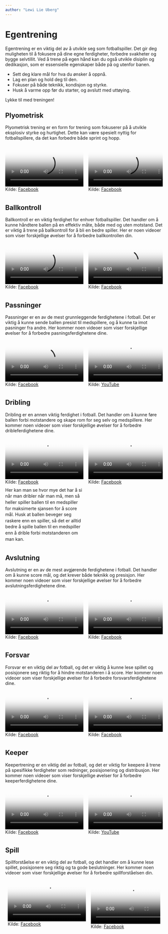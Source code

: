 ```yaml
---
author: "Lewi Lie Uberg"
---
```


# Egentrening

Egentrening er en viktig del av å utvikle seg som fotballspiller. Det gir deg muligheten til å fokusere på dine egne ferdigheter, forbedre svakheter og bygge selvtillit. Ved å trene på egen hånd kan du også utvikle disiplin og dedikasjon, som er essensielle egenskaper både på og utenfor banen.

- Sett deg klare mål for hva du ønsker å oppnå.
- Lag en plan og hold deg til den.
- Fokuser på både teknikk, kondisjon og styrke.
- Husk å varme opp før du starter, og avslutt med uttøying.

Lykke til med treningen!

## Plyometrisk

Plyometrisk trening er en form for trening som fokuserer på å utvikle eksplosiv styrke og hurtighet. Dette kan være spesielt nyttig for fotballspillere, da det kan forbedre både sprint og hopp.

<div style="display: flex; overflow-x: auto; gap: 16px; padding: 8px; scroll-snap-type: x mandatory;">
  <div style="flex: 0 0 auto; scroll-snap-align: start;">
    <video controls width="250" poster="https://github.com/lewiuberg/muil-fotball/raw/refs/heads/master/docs/assets/img/plyometrisk/plyometrisk-1.png?raw=true" style="margin-bottom: 0;">
      <!-- <source src="https://github.com/lewiuberg/muil-fotball/raw/refs/heads/master/docs/assets/videos/plyometrisk/plyometrisk-1.mp4?raw=true" type="video/mp4"> -->
      <source src="https://github.com/lewiuberg/muil-fotball/raw/refs/heads/master/docs/assets/videos/plyometrisk/plyometrisk-1.mp4?raw=true" type="video/mp4">
      <!-- <source src="https://github.com/lewiuberg/muil-fotball/raw/refs/heads/master/docs/assets/videos/plyometrisk/plyometrisk-1.mp4" type="video/mp4"> -->
      Din nettleser støtter dessverre ikke videoavspilling.
    </video>
    <p style="margin: 0;">Kilde: <a href="https://www.facebook.com/reel/1684568292434902" target="_blank">Facebook</a></p>
  </div>

  <div style="flex: 0 0 auto; scroll-snap-align: start;">
    <video controls width="250" poster="https://github.com/lewiuberg/muil-fotball/raw/refs/heads/master/docs/assets/img/plyometrisk/plyometrisk-2.png?raw=true" style="margin-bottom: 0;">
      <source src="https://github.com/lewiuberg/muil-fotball/raw/refs/heads/master/docs/assets/videos/plyometrisk/plyometrisk-2.mp4?raw=true" type="video/mp4">
      Din nettleser støtter dessverre ikke videoavspilling.
    </video>
    <p style="margin: 0;">Kilde: <a href="https://www.facebook.com/reel/610222318569150" target="_blank">Facebook</a></p>
  </div>

  <div style="flex: 0 0 auto; scroll-snap-align: start;">
    <video controls width="250" poster="https://github.com/lewiuberg/muil-fotball/raw/refs/heads/master/docs/assets/img/plyometrisk/plyometrisk-3.png?raw=true" style="margin-bottom: 0;">
      <source src="https://github.com/lewiuberg/muil-fotball/raw/refs/heads/master/docs/assets/videos/plyometrisk/plyometrisk-3.mp4?raw=true" type="video/mp4">
      Din nettleser støtter dessverre ikke videoavspilling.
    </video>
    <p style="margin: 0;">Kilde: <a href="https://www.facebook.com/reel/511086095145234" target="_blank">Facebook</a></p>
  </div>

  <div style="flex: 0 0 auto; scroll-snap-align: start;">
    <video controls width="250" poster="https://github.com/lewiuberg/muil-fotball/raw/refs/heads/master/docs/assets/img/plyometrisk/plyometrisk-4.png?raw=true" style="margin-bottom: 0;">
      <source src="https://github.com/lewiuberg/muil-fotball/raw/refs/heads/master/docs/assets/videos/plyometrisk/plyometrisk-4.mp4?raw=true" type="video/mp4">
      Din nettleser støtter dessverre ikke videoavspilling.
    </video>
    <p style="margin: 0;">Kilde: <a href="https://www.facebook.com/reel/1222291002750410" target="_blank">Facebook</a></p>
  </div>

  <div style="flex: 0 0 auto; scroll-snap-align: start;">
    <video controls width="250" poster="https://github.com/lewiuberg/muil-fotball/raw/refs/heads/master/docs/assets/img/plyometrisk/plyometrisk-5.png?raw=true" style="margin-bottom: 0;">
      <source src="https://github.com/lewiuberg/muil-fotball/raw/refs/heads/master/docs/assets/videos/plyometrisk/plyometrisk-5.mp4?raw=true" type="video/mp4">
      Din nettleser støtter dessverre ikke videoavspilling.
    </video>
    <p style="margin: 0;">Kilde: <a href="https://www.facebook.com/reel/663259700004016" target="_blank">Facebook</a></p>
  </div>
</div>

## Ballkontroll

Ballkontroll er en viktig ferdighet for enhver fotballspiller. Det handler om å kunne håndtere ballen på en effektiv måte, både med og uten motstand.
Det er viktig å trene på ballkontroll for å bli en bedre spiller. Her er noen videoer som viser forskjellige øvelser for å forbedre ballkontrollen din.

<div style="display: flex; overflow-x: auto; gap: 16px; padding: 8px; scroll-snap-type: x mandatory;">
  <div style="flex: 0 0 auto; scroll-snap-align: start;">
    <video controls width="250" poster="https://github.com/lewiuberg/muil-fotball/raw/refs/heads/master/docs/assets/img/ballkontroll/ballkontroll-1.png?raw=true" style="margin-bottom: 0;">
      <source src="https://github.com/lewiuberg/muil-fotball/raw/refs/heads/master/docs/assets/videos/ballkontroll/ballkontroll-1.mp4?raw=true" type="video/mp4">
      Din nettleser støtter dessverre ikke videoavspilling.
    </video>
    <p style="margin: 0;">Kilde: <a href="https://www.facebook.com/reel/627862289922698" target="_blank">Facebook</a></p>
  </div>

  <div style="flex: 0 0 auto; scroll-snap-align: start;">
    <video controls width="250" poster="https://github.com/lewiuberg/muil-fotball/raw/refs/heads/master/docs/assets/img/ballkontroll/ballkontroll-2.png?raw=true" style="margin-bottom: 0;">
      <source src="https://github.com/lewiuberg/muil-fotball/raw/refs/heads/master/docs/assets/videos/ballkontroll/ballkontroll-2.mp4?raw=true" type="video/mp4">
      Din nettleser støtter dessverre ikke videoavspilling.
    </video>
    <p style="margin: 0;">Kilde: <a href="https://www.facebook.com/reel/973259714959151" target="_blank">Facebook</a></p>
  </div>

  <div style="flex: 0 0 auto; scroll-snap-align: start;">
    <video controls width="250" poster="https://github.com/lewiuberg/muil-fotball/raw/refs/heads/master/docs/assets/img/ballkontroll/ballkontroll-3.png?raw=true" style="margin-bottom: 0;">
      <source src="https://github.com/lewiuberg/muil-fotball/raw/refs/heads/master/docs/assets/videos/ballkontroll/ballkontroll-3.mp4?raw=true" type="video/mp4">
      Din nettleser støtter dessverre ikke videoavspilling.
    </video>
    <p style="margin: 0;">Kilde: <a href="https://www.facebook.com/reel/1625209828383858" target="_blank">Facebook</a></p>
  </div>

  <div style="flex: 0 0 auto; scroll-snap-align: start;">
    <video controls width="250" poster="https://github.com/lewiuberg/muil-fotball/raw/refs/heads/master/docs/assets/img/ballkontroll/ballkontroll-4.png?raw=true" style="margin-bottom: 0;">
      <source src="https://github.com/lewiuberg/muil-fotball/raw/refs/heads/master/docs/assets/videos/ballkontroll/ballkontroll-4.mp4?raw=true" type="video/mp4">
      Din nettleser støtter dessverre ikke videoavspilling.
    </video>
    <p style="margin: 0;">Kilde: <a href="https://www.facebook.com/reel/1573913949960909" target="_blank">Facebook</a></p>
  </div>

  <div style="flex: 0 0 auto; scroll-snap-align: start;">
    <video controls width="250" poster="https://github.com/lewiuberg/muil-fotball/raw/refs/heads/master/docs/assets/img/ballkontroll/ballkontroll-5.png?raw=true" style="margin-bottom: 0;">
      <source src="https://github.com/lewiuberg/muil-fotball/raw/refs/heads/master/docs/assets/videos/ballkontroll/ballkontroll-5.mp4?raw=true" type="video/mp4">
      Din nettleser støtter dessverre ikke videoavspilling.
    </video>
    <p style="margin: 0;">Kilde: <a href="https://www.facebook.com/reel/1161947338577807" target="_blank">Facebook</a></p>
  </div>

  <div style="flex: 0 0 auto; scroll-snap-align: start;">
    <video controls width="250" poster="https://github.com/lewiuberg/muil-fotball/raw/refs/heads/master/docs/assets/img/ballkontroll/ballkontroll-6.png?raw=true" style="margin-bottom: 0;">
      <source src="https://github.com/lewiuberg/muil-fotball/raw/refs/heads/master/docs/assets/videos/ballkontroll/ballkontroll-6.mp4?raw=true" type="video/mp4">
      Din nettleser støtter dessverre ikke videoavspilling.
    </video>
    <p style="margin: 0;">Kilde: <a href="https://www.facebook.com/reel/9413257655427084" target="_blank">Facebook</a></p>
  </div>

  <div style="flex: 0 0 auto; scroll-snap-align: start;">
    <video controls width="250" poster="https://github.com/lewiuberg/muil-fotball/raw/refs/heads/master/docs/assets/img/ballkontroll/ballkontroll-7.png?raw=true" style="margin-bottom: 0;">
      <source src="https://github.com/lewiuberg/muil-fotball/raw/refs/heads/master/docs/assets/videos/ballkontroll/ballkontroll-7.mp4?raw=true" type="video/mp4">
      Din nettleser støtter dessverre ikke videoavspilling.
    </video>
    <p style="margin: 0;">Kilde: <a href="https://www.facebook.com/reel/527602719600458" target="_blank">Facebook</a></p>
  </div>

  <div style="flex: 0 0 auto; scroll-snap-align: start;">
    <video controls width="250" poster="https://github.com/lewiuberg/muil-fotball/raw/refs/heads/master/docs/assets/img/ballkontroll/ballkontroll-8.png?raw=true" style="margin-bottom: 0;">
      <source src="https://github.com/lewiuberg/muil-fotball/raw/refs/heads/master/docs/assets/videos/ballkontroll/ballkontroll-8.mp4?raw=true" type="video/mp4">
      Din nettleser støtter dessverre ikke videoavspilling.
    </video>
    <p style="margin: 0;">Kilde: <a href="https://www.facebook.com/reel/533371596512674" target="_blank">Facebook</a></p>
  </div>

  <div style="flex: 0 0 auto; scroll-snap-align: start;">
    <video controls width="250" poster="https://github.com/lewiuberg/muil-fotball/raw/refs/heads/master/docs/assets/img/ballkontroll/ballkontroll-9.png?raw=true" style="margin-bottom: 0;">
      <source src="https://github.com/lewiuberg/muil-fotball/raw/refs/heads/master/docs/assets/videos/ballkontroll/ballkontroll-9.mp4?raw=true" type="video/mp4">
      Din nettleser støtter dessverre ikke videoavspilling.
    </video>
    <p style="margin: 0;">Kilde: <a href="https://www.facebook.com/reel/595141729982549" target="_blank">Facebook</a></p>
  </div>

  <div style="flex: 0 0 auto; scroll-snap-align: start;">
    <video controls width="250" poster="https://github.com/lewiuberg/muil-fotball/raw/refs/heads/master/docs/assets/img/ballkontroll/ballkontroll-10.png?raw=true" style="margin-bottom: 0;">
      <source src="https://github.com/lewiuberg/muil-fotball/raw/refs/heads/master/docs/assets/videos/ballkontroll/ballkontroll-10.mp4?raw=true" type="video/mp4">
      Din nettleser støtter dessverre ikke videoavspilling.
    </video>
    <p style="margin: 0;">Kilde: <a href="https://www.facebook.com/reel/656673187042433" target="_blank">Facebook</a></p>
  </div>

  <div style="flex: 0 0 auto; scroll-snap-align: start;">
    <video controls width="250" poster="https://github.com/lewiuberg/muil-fotball/raw/refs/heads/master/docs/assets/img/ballkontroll/ballkontroll-11.png?raw=true" style="margin-bottom: 0;">
      <source src="https://github.com/lewiuberg/muil-fotball/raw/refs/heads/master/docs/assets/videos/ballkontroll/ballkontroll-11.mp4?raw=true" type="video/mp4">
      Din nettleser støtter dessverre ikke videoavspilling.
    </video>
    <p style="margin: 0;">Kilde: <a href="https://www.facebook.com/reel/4006591996259270" target="_blank">Facebook</a></p>
  </div>
</div>

## Passninger

Passninger er en av de mest grunnleggende ferdighetene i fotball. Det er viktig å kunne sende ballen presist til medspillere, og å kunne ta imot pasninger fra andre.
Her kommer noen videoer som viser forskjellige øvelser for å forbedre pasningsferdighetene dine.

<div style="display: flex; overflow-x: auto; gap: 16px; padding: 8px; scroll-snap-type: x mandatory;">
  <div style="flex: 0 0 auto; scroll-snap-align: start;">
    <video controls width="250" poster="https://github.com/lewiuberg/muil-fotball/raw/refs/heads/master/docs/assets/img/passninger/passninger-1.png?raw=true" style="margin-bottom: 0;">
      <source src="https://github.com/lewiuberg/muil-fotball/raw/refs/heads/master/docs/assets/videos/passninger/passninger-1.mp4?raw=true" type="video/mp4">
      Din nettleser støtter dessverre ikke videoavspilling.
    </video>
    <p style="margin: 0;">Kilde: <a href="https://www.facebook.com/reel/585364130704818" target="_blank">Facebook</a></p>
  </div>

  <div style="flex: 0 0 auto; scroll-snap-align: start;">
    <video controls width="250" poster="https://github.com/lewiuberg/muil-fotball/raw/refs/heads/master/docs/assets/img/passninger/passninger-2.png?raw=true" style="margin-bottom: 0;">
      <source src="https://github.com/lewiuberg/muil-fotball/raw/refs/heads/master/docs/assets/videos/passninger/passninger-2.mp4?raw=true" type="video/mp4">
      Din nettleser støtter dessverre ikke videoavspilling.
    </video>
    <p style="margin: 0;">Kilde: <a href="https://www.youtube.com/shorts/iVzAYDF6SYQ" target="_blank">YouTube</a></p>
  </div>

  <div style="flex: 0 0 auto; scroll-snap-align: start;">
    <video controls width="250" poster="https://github.com/lewiuberg/muil-fotball/raw/refs/heads/master/docs/assets/img/passninger/passninger-3.png?raw=true" style="margin-bottom: 0;">
      <source src="https://github.com/lewiuberg/muil-fotball/raw/refs/heads/master/docs/assets/videos/passninger/passninger-3.mp4?raw=true" type="video/mp4">
      Din nettleser støtter dessverre ikke videoavspilling.
    </video>
    <p style="margin: 0;">Kilde: <a href="https://www.facebook.com/reel/649364514185702" target="_blank">Facebook</a></p>
  </div>

  <div style="flex: 0 0 auto; scroll-snap-align: start;">
    <video controls width="250" poster="https://github.com/lewiuberg/muil-fotball/raw/refs/heads/master/docs/assets/img/passninger/passninger-4.png?raw=true" style="margin-bottom: 0;">
      <source src="https://github.com/lewiuberg/muil-fotball/raw/refs/heads/master/docs/assets/videos/passninger/passninger-4.mp4?raw=true" type="video/mp4">
      Din nettleser støtter dessverre ikke videoavspilling.
    </video>
    <p style="margin: 0;">Kilde: <a href="https://www.facebook.com/reel/520721120515799" target="_blank">Facebook</a></p>
  </div>

  <div style="flex: 0 0 auto; scroll-snap-align: start;">
    <video controls width="250" poster="https://github.com/lewiuberg/muil-fotball/raw/refs/heads/master/docs/assets/img/passninger/passninger-5.png?raw=true" style="margin-bottom: 0;">
      <source src="https://github.com/lewiuberg/muil-fotball/raw/refs/heads/master/docs/assets/videos/passninger/passninger-5.mp4?raw=true" type="video/mp4">
      Din nettleser støtter dessverre ikke videoavspilling.
    </video>
    <p style="margin: 0;">Kilde: <a href="https://www.facebook.com/reel/8459088270819823" target="_blank">Facebook</a></p>
  </div>

  <div style="flex: 0 0 auto; scroll-snap-align: start;">
    <video controls width="250" poster="https://github.com/lewiuberg/muil-fotball/raw/refs/heads/master/docs/assets/img/passninger/passninger-6.png?raw=true" style="margin-bottom: 0;">
      <source src="https://github.com/lewiuberg/muil-fotball/raw/refs/heads/master/docs/assets/videos/passninger/passninger-6.mp4?raw=true" type="video/mp4">
      Din nettleser støtter dessverre ikke videoavspilling.
    </video>
    <p style="margin: 0;">Kilde: <a href="https://www.facebook.com/reel/1057590872844695" target="_blank">Facebook</a></p>
  </div>
</div>

## Dribling

Dribling er en annen viktig ferdighet i fotball. Det handler om å kunne føre ballen forbi motstandere og skape rom for seg selv og medspillere.
Her kommer noen videoer som viser forskjellige øvelser for å forbedre dribleferdighetene dine.

<div style="display: flex; overflow-x: auto; gap: 16px; padding: 8px; scroll-snap-type: x mandatory;">
  <div style="flex: 0 0 auto; scroll-snap-align: start;">
    <video controls width="250" poster="https://github.com/lewiuberg/muil-fotball/raw/refs/heads/master/docs/assets/img/dribling/dribling-1.png?raw=true" style="margin-bottom: 0;">
      <source src="https://github.com/lewiuberg/muil-fotball/raw/refs/heads/master/docs/assets/videos/dribling/dribling-1.mp4?raw=true" type="video/mp4">
      Din nettleser støtter dessverre ikke videoavspilling.
    </video>
    <p style="margin: 0;">Kilde: <a href="https://www.facebook.com/reel/1414405995922135" target="_blank">Facebook</a></p>
    <div style="width: 250px; word-wrap: break-word; font-size: 14px; line-height: 1.4; margin-top: 8px;">
      Her kan man se hvor mye det har å si når man dribler når man må, men så heller spiller ballen til en medspiller for maksimerte sjansen for å score mål. Husk at ballen beveger seg raskere enn en spiller, så det er alltid bedre å spille ballen til en medspiller enn å drible forbi motstanderen om man kan.
    </div>
  </div>

  <div style="flex: 0 0 auto; scroll-snap-align: start;">
    <video controls width="250" poster="https://github.com/lewiuberg/muil-fotball/raw/refs/heads/master/docs/assets/img/dribling/dribling-2.png?raw=true" style="margin-bottom: 0;">
      <source src="https://github.com/lewiuberg/muil-fotball/raw/refs/heads/master/docs/assets/videos/dribling/dribling-2.mp4?raw=true" type="video/mp4">
      Din nettleser støtter dessverre ikke videoavspilling.
    </video>
    <p style="margin: 0;">Kilde: <a href="https://www.facebook.com/reel/514487794326369" target="_blank">Facebook</a></p>
  </div>

  <div style="flex: 0 0 auto; scroll-snap-align: start;">
    <video controls width="250" poster="https://github.com/lewiuberg/muil-fotball/raw/refs/heads/master/docs/assets/img/dribling/dribling-3.png?raw=true" style="margin-bottom: 0;">
      <source src="https://github.com/lewiuberg/muil-fotball/raw/refs/heads/master/docs/assets/videos/dribling/dribling-3.mp4?raw=true" type="video/mp4">
      Din nettleser støtter dessverre ikke videoavspilling.
    </video>
    <p style="margin: 0;">Kilde: <a href="https://www.youtube.com/shorts/tD67iZFST1U" target="_blank">YouTube</a></p>
  </div>
</div>

## Avslutning

Avslutning er en av de mest avgjørende ferdighetene i fotball. Det handler om å kunne score mål, og det krever både teknikk og presisjon.
Her kommer noen videoer som viser forskjellige øvelser for å forbedre avslutningsferdighetene dine.

<div style="display: flex; overflow-x: auto; gap: 16px; padding: 8px; scroll-snap-type: x mandatory;">
  <div style="flex: 0 0 auto; scroll-snap-align: start;">
    <video controls width="250" poster="https://github.com/lewiuberg/muil-fotball/raw/refs/heads/master/docs/assets/img/avsluttning/avsluttning-1.png?raw=true" style="margin-bottom: 0;">
      <source src="https://github.com/lewiuberg/muil-fotball/raw/refs/heads/master/docs/assets/videos/avsluttning/avsluttning-1.mp4?raw=true" type="video/mp4">
      Din nettleser støtter dessverre ikke videoavspilling.
    </video>
    <p style="margin: 0;">Kilde: <a href="https://www.facebook.com/reel/985700209981889" target="_blank">Facebook</a></p>
  </div>

  <div style="flex: 0 0 auto; scroll-snap-align: start;">
    <video controls width="250" poster="https://github.com/lewiuberg/muil-fotball/raw/refs/heads/master/docs/assets/img/avsluttning/avsluttning-2.png?raw=true" style="margin-bottom: 0;">
      <source src="https://github.com/lewiuberg/muil-fotball/raw/refs/heads/master/docs/assets/videos/avsluttning/avsluttning-2.mp4?raw=true" type="video/mp4">
      Din nettleser støtter dessverre ikke videoavspilling.
    </video>
    <p style="margin: 0;">Kilde: <a href="https://www.facebook.com/reel/1227137832751653" target="_blank">Facebook</a></p>
  </div>

  <div style="flex: 0 0 auto; scroll-snap-align: start;">
    <video controls width="250" poster="https://github.com/lewiuberg/muil-fotball/raw/refs/heads/master/docs/assets/img/avsluttning/avsluttning-3.png?raw=true" style="margin-bottom: 0;">
      <source src="https://github.com/lewiuberg/muil-fotball/raw/refs/heads/master/docs/assets/videos/avsluttning/avsluttning-3.mp4?raw=true" type="video/mp4">
      Din nettleser støtter dessverre ikke videoavspilling.
    </video>
    <p style="margin: 0;">Kilde: <a href="https://www.facebook.com/reel/707097271666305" target="_blank">Facebook</a></p>
  </div>
</div>

## Forsvar

Forsvar er en viktig del av fotball, og det er viktig å kunne lese spillet og posisjonere seg riktig for å hindre motstanderen i å score.
Her kommer noen videoer som viser forskjellige øvelser for å forbedre forsvarsferdighetene dine.

<div style="display: flex; overflow-x: auto; gap: 16px; padding: 8px; scroll-snap-type: x mandatory;">
  <div style="flex: 0 0 auto; scroll-snap-align: start;">
    <video controls width="250" poster="https://github.com/lewiuberg/muil-fotball/raw/refs/heads/master/docs/assets/img/forsvar/forsvar-1.png?raw=true" style="margin-bottom: 0;">
      <source src="https://github.com/lewiuberg/muil-fotball/raw/refs/heads/master/docs/assets/videos/forsvar/forsvar-1.mp4?raw=true" type="video/mp4">
      Din nettleser støtter dessverre ikke videoavspilling.
    </video>
    <p style="margin: 0;">Kilde: <a href="https://www.facebook.com/reel/1119643093172072" target="_blank">Facebook</a></p>
  </div>

  <div style="flex: 0 0 auto; scroll-snap-align: start;">
    <video controls width="250" poster="https://github.com/lewiuberg/muil-fotball/raw/refs/heads/master/docs/assets/img/forsvar/forsvar-2.png?raw=true" style="margin-bottom: 0;">
      <source src="https://github.com/lewiuberg/muil-fotball/raw/refs/heads/master/docs/assets/videos/forsvar/forsvar-2.mp4?raw=true" type="video/mp4">
      Din nettleser støtter dessverre ikke videoavspilling.
    </video>
    <p style="margin: 0;">Kilde: <a href="https://www.facebook.com/reel/3699754867007996" target="_blank">Facebook</a></p>
  </div>
</div>

## Keeper

Keepertrening er en viktig del av fotball, og det er viktig for keepere å trene på spesifikke ferdigheter som redninger, posisjonering og distribusjon.
Her kommer noen videoer som viser forskjellige øvelser for å forbedre keeperferdighetene dine.

<div style="display: flex; overflow-x: auto; gap: 16px; padding: 8px; scroll-snap-type: x mandatory;">
  <div style="flex: 0 0 auto; scroll-snap-align: start;">
    <video controls width="250" poster="https://github.com/lewiuberg/muil-fotball/raw/refs/heads/master/docs/assets/img/keeper/keeper-1.png?raw=true" style="margin-bottom: 0;">
      <source src="https://github.com/lewiuberg/muil-fotball/raw/refs/heads/master/docs/assets/videos/keeper/keeper-1.mp4?raw=true" type="video/mp4">
      Din nettleser støtter dessverre ikke videoavspilling.
    </video>
    <p style="margin: 0;">Kilde: <a href="https://www.facebook.com/reel/28082992901291682" target="_blank">Facebook</a></p>
  </div>

  <div style="flex: 0 0 auto; scroll-snap-align: start;">
    <video controls width="250" poster="https://github.com/lewiuberg/muil-fotball/raw/refs/heads/master/docs/assets/img/keeper/keeper-2.png?raw=true" style="margin-bottom: 0;">
      <source src="https://github.com/lewiuberg/muil-fotball/raw/refs/heads/master/docs/assets/videos/keeper/keeper-2.mp4?raw=true" type="video/mp4">
      Din nettleser støtter dessverre ikke videoavspilling.
    </video>
    <p style="margin: 0;">Kilde: <a href="https://www.youtube.com/shorts/QMi_LmVUm44" target="_blank">YouTube</a></p>
  </div>
</div>

## Spill

Spillforståelse er en viktig del av fotball, og det handler om å kunne lese spillet, posisjonere seg riktig og ta gode beslutninger.
Her kommer noen videoer som viser forskjellige øvelser for å forbedre spillforståelsen din.

<div style="display: flex; overflow-x: auto; gap: 16px; padding: 8px; scroll-snap-type: x mandatory;">
  <div style="flex: 0 0 auto; scroll-snap-align: start;">
    <video controls width="250" poster="https://github.com/lewiuberg/muil-fotball/raw/refs/heads/master/docs/assets/img/spill/spill-1.png?raw=true" style="margin-bottom: 0;">
      <source src="https://github.com/lewiuberg/muil-fotball/raw/refs/heads/master/docs/assets/videos/spill/spill-1.mp4?raw=true" type="video/mp4">
      Din nettleser støtter dessverre ikke videoavspilling.
    </video>
    <p style="margin: 0;">Kilde: <a href="https://www.facebook.com/reel/645906934832198" target="_blank">Facebook</a></p>
  </div>

<div style="display: flex; overflow-x: auto; gap: 16px; padding: 8px; scroll-snap-type: x mandatory;">
  <div style="flex: 0 0 auto; scroll-snap-align: start;">
    <video controls width="250" poster="https://github.com/lewiuberg/muil-fotball/raw/refs/heads/master/docs/assets/img/spill/spill-2.png?raw=true" style="margin-bottom: 0;">
      <source src="https://github.com/lewiuberg/muil-fotball/raw/refs/heads/master/docs/assets/videos/spill/spill-2.mp4?raw=true" type="video/mp4">
      Din nettleser støtter dessverre ikke videoavspilling.
    </video>
    <p style="margin: 0;">Kilde: <a href="https://www.facebook.com/reel/1819353428862501" target="_blank">Facebook</a></p>
  </div>

<div style="display: flex; overflow-x: auto; gap: 16px; padding: 8px; scroll-snap-type: x mandatory;">
  <div style="flex: 0 0 auto; scroll-snap-align: start;">
    <video controls width="250" poster="https://github.com/lewiuberg/muil-fotball/raw/refs/heads/master/docs/assets/img/spill/spill-3.png?raw=true" style="margin-bottom: 0;">
      <source src="https://github.com/lewiuberg/muil-fotball/raw/refs/heads/master/docs/assets/videos/spill/spill-3.mp4?raw=true" type="video/mp4">
      Din nettleser støtter dessverre ikke videoavspilling.
    </video>
    <p style="margin: 0;">Kilde: <a href="https://www.facebook.com/reel/2174385602995148" target="_blank">Facebook</a></p>
  </div>
</div>
